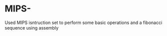 # MIPS-
Used MIPS isntruction set to perform some basic operations and a fibonacci sequence using assembly
